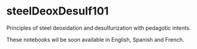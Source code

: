 # steelDeoxDesulf101
Principles of steel deoxidation and desulfurization with pedagotic intents.

These notebooks wil be soon available in English, Spanish and French.
